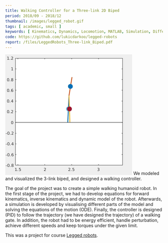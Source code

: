 ```yaml
---
title: Walking Controller for a Three-link 2D Biped
period: 2018/09 - 2018/12
thumbnail: /images/legged_robot.gif
tags: [ academic, small ]
keywords: [ Kinematics, Dynamics, Locomotion, MATLAB, Simulation, Differential Equations, Genetic Algorithm ]
code: https://github.com/lukicdarkoo/legged-robots
report: /files/LeggedRobots_Three-link_Biped.pdf
---
```


<img src="/images/legged_robot.gif" />
We modeled and visualized the 3-link biped, and designed a walking controller.

<!--more-->


The goal of the project was to create a simple walking humanoid robot. In the first stage of the project, we had to develop equations for forward kinematics, inverse kinematics and dynamic model of the robot. Afterwards, a simulation is developed by visualising different parts of the model and solving the equations of the motion (ODE). Finally, the controller is designed (PID) to follow the trajectory (we have designed the trajectory) of a walking gate. In addition, the robot had to be energy efficient, handle perturbation, achieve different speeds and keep torques under the given limit.

This was a project for course <a href="https://edu.epfl.ch/coursebook/en/legged-robots-MICRO-507">Legged robots</a>.